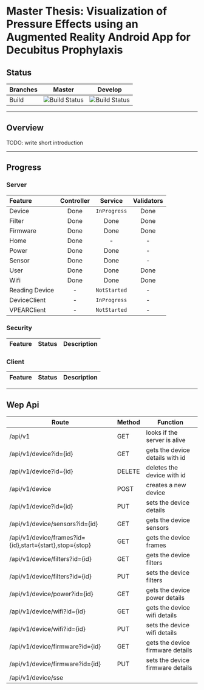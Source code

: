 # Master Thesis: Visualization of Pressure Effects using an Augmented Reality Android App for Decubitus Prophylaxis

## Status

| Branches | Master | Develop |
| - | - | - |
| Build | ![Build Status][1] | ![Build Status][2] |

[1]: https://dev.azure.com/psachmann/vpear/_apis/build/status/psachmann.vpear?branchName=master
[2]: https://dev.azure.com/psachmann/vpear/_apis/build/status/psachmann.vpear?branchName=develop

---
## Overview

TODO: write short introduction

---
## Progress

### Server

| Feature | Controller | Service | Validators |
| :- | :-: | :-: | :-: |
| Device | Done | `InProgress` | Done |
| Filter | Done | Done | Done |
| Firmware | Done | Done | Done |
| Home | Done | - | - |
| Power | Done | Done | - |
| Sensor | Done | Done | - |
| User | Done | Done | Done |
| Wifi | Done | Done | Done |
| Reading Device | - | `NotStarted` | - |
| DeviceClient | - | `InProgress`  | - |
| VPEARClient | - | `NotStarted`  | - |

### Security

| Feature | Status | Description |
| :- | :-: | :- |

### Client

| Feature | Status | Description |
| :- | :-: | :- |

---
## Wep Api

| Route | Method | Function |
| - | - | - |
| /api/v1 | GET | looks if the server is alive |
| /api/v1/device?id={id} | GET | gets the device details with id |
| /api/v1/device?id={id} | DELETE | deletes the device with id |
| /api/v1/device | POST | creates a new device |
| /api/v1/device?id={id} | PUT | sets the device details |
| /api/v1/device/sensors?id={id} | GET | gets the device sensors |
| /api/v1/device/frames?id={id},start={start},stop={stop} | GET | gets the device frames |
| /api/v1/device/filters?id={id} | GET | gets the device filters |
| /api/v1/device/filters?id={id} | PUT | sets the device filters |
| /api/v1/device/power?id={id} | GET | gets the device power details |
| /api/v1/device/wifi?id={id} | GET | gets the device wifi details |
| /api/v1/device/wifi?id={id} | PUT | sets the device wifi details |
| /api/v1/device/firmware?id={id} | GET | gets the device firmware details |
| /api/v1/device/firmware?id={id} | PUT | sets the device firmware details |
| /api/v1/device/sse |||
